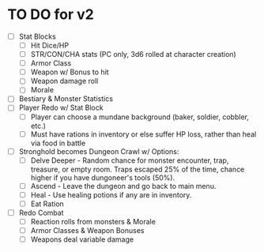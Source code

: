 # TO DO for v2

- [ ] Stat Blocks
  - [ ] Hit Dice/HP
  - [ ] STR/CON/CHA stats (PC only, 3d6 rolled at character creation)
  - [ ] Armor Class
  - [ ] Weapon w/ Bonus to hit
  - [ ] Weapon damage roll
  - [ ] Morale
- [ ] Bestiary & Monster Statistics
- [ ] Player Redo w/ Stat Block
  - [ ] Player can choose a mundane background (baker, soldier, cobbler, etc.)
  - [ ] Must have rations in inventory or else suffer HP loss, rather than heal via food in battle
- [ ] Stronghold becomes Dungeon Crawl w/ Options:
  - [ ] Delve Deeper - Random chance for monster encounter, trap, treasure, or empty room. Traps escaped 25% of the time, chance higher if you have dungoneer's tools (50%).
  - [ ] Ascend - Leave the dungeon and go back to main menu.
  - [ ] Heal - Use healing potions if any are in inventory.
  - [ ] Eat Ration
- [ ] Redo Combat
  - [ ] Reaction rolls from monsters & Morale
  - [ ] Armor Classes & Weapon Bonuses
  - [ ] Weapons deal variable damage